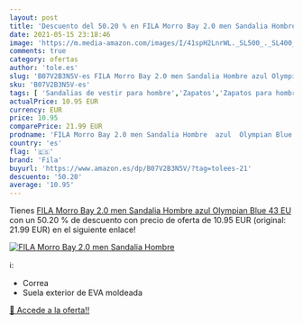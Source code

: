 ```yaml
---
layout: post
title: 'Descuento del 50.20 % en FILA Morro Bay 2.0 men Sandalia Hombre  '
date: 2021-05-15 23:18:46
image: 'https://m.media-amazon.com/images/I/41spH2LnrWL._SL500_._SL400_.jpg'
comments: true
category: ofertas
author: 'tole.es'
slug: 'B07V2B3N5V-es FILA Morro Bay 2.0 men Sandalia Hombre azul Olympian Blue...'
sku: 'B07V2B3N5V-es'
tags: [ 'Sandalias de vestir para hombre','Zapatos','Zapatos para hombre','Zapatos y complementos','fila','sandalia', ]
actualPrice: 10.95 EUR
currency: EUR
price: 10.95
comparePrice: 21.99 EUR
prodname: 'FILA Morro Bay 2.0 men Sandalia Hombre  azul  Olympian Blue   43 EU'
country: 'es'
flag: '🇪🇸'
brand: 'Fila'
buyurl: 'https://www.amazon.es/dp/B07V2B3N5V/?tag=tolees-21'
descuento: '50.20'
average: '10.95'
---
```


Tienes [FILA Morro Bay 2.0 men Sandalia Hombre  azul  Olympian Blue   43 EU](https://www.amazon.es/dp/B07V2B3N5V/?tag=tolees-21) con un 50.20 % de descuento con precio de oferta de 10.95 EUR (original: 21.99 EUR) en el siguiente enlace!

[![FILA Morro Bay 2.0 men Sandalia Hombre  ](https://m.media-amazon.com/images/I/41spH2LnrWL._SL500_._SL400_.jpg)](https://www.amazon.es/dp/B07V2B3N5V/?tag=tolees-21)

ℹ️:

- Correa
- Suela exterior de EVA moldeada

[🛒 Accede a la oferta!!](https://www.amazon.es/dp/B07V2B3N5V/?tag=tolees-21)
